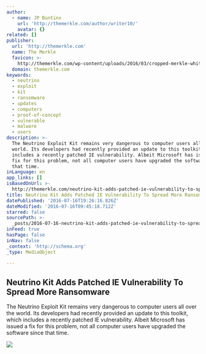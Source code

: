 ```yaml
---
author:
  - name: JP Buntinx
    url: 'http://themerkle.com/author/writer10/'
    avatar: {}
related: []
publisher:
  url: 'http://themerkle.com'
  name: The Merkle
  favicon: >-
    http://themerkle.com/wp-content/uploads/2016/03/cropped-merkle-white-1-192x192.png
  domain: themerkle.com
keywords:
  - neutrino
  - exploit
  - kit
  - ransomware
  - updates
  - computers
  - proof-of-concept
  - vulnerable
  - malware
  - users
description: >-
  The Neutrino Exploit Kit remains very dangerous to computer users all over the
  world. Its developers had recently provided an update to this toolkit, which
  includes a recently patched IE vulnerability. Albeit Microsoft has issued a
  fix for this problem, not all computer users have upgraded the software since
  that time.
inLanguage: en
app_links: []
isBasedOnUrl: >-
  http://themerkle.com/neutrino-kit-adds-patched-ie-vulnerability-to-spread-more-ransomware/
title: Neutrino Kit Adds Patched IE Vulnerability To Spread More Ransomware
datePublished: '2016-07-16T19:26:16.826Z'
dateModified: '2016-07-16T09:45:18.712Z'
starred: false
sourcePath: >-
  _posts/2016-07-16-neutrino-kit-adds-patched-ie-vulnerability-to-spread-more-ra.md
inFeed: true
hasPage: false
inNav: false
_context: 'http://schema.org'
_type: MediaObject

---
```

<article style=""><h1>Neutrino Kit Adds Patched IE Vulnerability To Spread More Ransomware</h1><p>The Neutrino Exploit Kit remains very dangerous to computer users all over the world. Its developers had recently provided an update to this toolkit, which includes a recently patched IE vulnerability. Albeit Microsoft has issued a fix for this problem, not all computer users have upgraded the software since that time.</p><img src="http://themerkle.com/wp-content/uploads/2016/07/shutterstock_222964006.jpg" /></article>